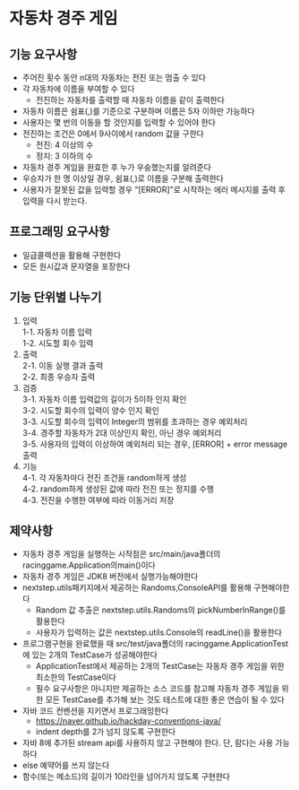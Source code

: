 # 자동차 경주 게임
## 기능 요구사항
* 주어진 횟수 동안 n대의 자동차는 전진 또는 멈출 수 있다
* 각 자동차에 이름을 부여할 수 있다
  * 전진하는 자동차를 출력할 때 자동차 이름을 같이 출력한다
* 자동차 이름은 쉼표(,)를 기준으로 구분하며 이름은 5자 이하만 가능하다
* 사용자는 몇 번의 이동을 할 것인지를 입력할 수 있어야 한다
* 전진하는 조건은 0에서 9사이에서 random 값을 구한다
  * 전진: 4 이상의 수
  * 정지: 3 이하의 수
* 자동차 경주 게임을 완효한 후 누가 우숭했는지를 알려준다
* 우승자가 한 명 이상일 경우, 쉼표(,)로 이름을 구분해 출력한다
* 사용자가 잘못된 값을 입력할 경우 "[ERROR]"로 시작하는 에러 메시지를 출력 후 입력을 다시 받는다.

## 프로그래밍 요구사항
* 일급콜렉션을 활용해 구현한다
* 모든 원시값과 문자열을 포장한다

## 기능 단위별 나누기
1. 입력</br>
  1-1. 자동차 이름 입력</br>
  1-2. 시도할 회수 입력</br>
2. 출력</br>
  2-1. 이동 실행 결과 출력</br>
  2-2. 최종 우승자 출력</br>
3. 검증</br>
  3-1. 자동차 이름 입력값의 길이가 5이하 인지 확인</br>
  3-2. 시도할 회수의 입력이 양수 인지 확인</br>
  3-3. 시도할 회수의 입력이 Integer의 범위를 초과하는 경우 예외처리</br>
  3-4. 경주할 자동차가 2대 이상인지 확인, 아닌 경우 예외처리</br>
  3-5. 사용자의 입력이 이상하여 예외처리 되는 경우, [ERROR] + error message 출력</br>
4. 기능</br>
  4-1. 각 자동차마다 전진 조건을 random하게 생성</br>
  4-2. random하게 생성된 값에 따라 전진 또는 정지를 수행</br>
  4-3. 전진을 수행한 여부에 따라 이동거리 저장</br>

## 제약사항
* 자동차 경주 게임을 실행하는 시작점은 src/main/java폴더의 racinggame.Application의main()이다
* 자동차 경주 게임은 JDK8 버전에서 실행가능해야한다
* nextstep.utils패키지에서 제공하는 Randoms,ConsoleAPI를 활용해 구현해야한다
  * Random 값 추출은 nextstep.utils.Randoms의 pickNumberInRange()를 활용한다
  * 사용자가 입력하는 값은 nextstep.utils.Console의 readLine()을 활용한다
* 프로그램구현을 완료했을 때 src/test/java폴더의 racinggame.ApplicationTest에 있는 2개의 TestCase가 성공해야한다
  * ApplicationTest에서 제공하는 2개의 TestCase는 자동차 경주 게임을 위한 최소한의 TestCase이다
  * 필수 요구사항은 아니지만 제공하는 소스 코드를 참고해 자동차 경주 게임을 위한 모든 TestCase를 추가해 보는 것도 테스트에 대한 좋은 연습이 될 수 있다
* 자바 코드 컨벤션을 지키면서 프로그래밍한다
  * https://naver.github.io/hackday-conventions-java/
  * indent depth를 2가 넘지 않도록 구현한다
* 자바 8에 추가된 stream api를 사용하지 않고 구현해야 한다. 단, 람다는 사용 가능하다
* else 예약어를 쓰지 않는다
* 함수(또는 메소드)의 길이가 10라인을 넘어가지 않도록 구현한다
